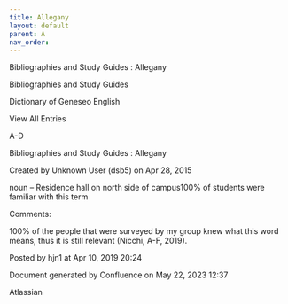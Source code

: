 ```yaml
---
title: Allegany
layout: default
parent: A
nav_order:
---
```


Bibliographies and Study Guides : Allegany

Bibliographies and Study Guides

Dictionary of Geneseo English

View All Entries

A-D

Bibliographies and Study Guides : Allegany

Created by  Unknown User (dsb5) on Apr 28, 2015

noun – Residence hall on north side of campus100% of students were familiar with this term

Comments:

100% of the people that were surveyed by my group knew what this word means, thus it is still relevant (Nicchi, A-F, 2019). 

Posted by hjn1 at Apr 10, 2019 20:24

Document generated by Confluence on May 22, 2023 12:37

Atlassian
